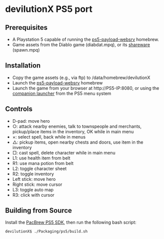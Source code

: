 # devilutionX PS5 port

## Prerequisites
- A Playstation 5 capable of running the [ps5-payload-websrv][websrv] homebrew.
- Game assets from the Diablo game (diabdat.mpq),
  or its [shareware][shareware] (spawn.mpq)

## Installation
- Copy the game assets (e.g., via ftp) to /data/homebrew/devilutionX
- Launch the [ps5-payload-websrv][websrv] homebrew
- Launch the game from your browser at http://PS5-IP:8080, or using the
  [companion launcher][launcher] from the PS5 menu system

## Controls
- D-pad: move hero
- ○: attack nearby enemies, talk to townspeople and merchants, pickup/place
     items in the inventory, OK while in main menu
- ×: select spell, back while in menus
- △: pickup items, open nearby chests and doors, use item in the inventory
- □: cast spell, delete character while in main menu
- L1: use health item from belt
- R1: use mana potion from belt
- L2: toggle character sheet
- R2: toggle inventory
- Left stick: move hero
- Right stick: move cursor
- L3: toggle auto map
- R3: click with cursor

## Building from Source
Install the [PacBrew PS5 SDK][pacbrew], then run the following
 bash script:
```console
devilutionX$ ./Packaging/ps5/build.sh
```

[shareware]: http://ftp.blizzard.com/pub/demos/diablosw.exe
[pacbrew]: https://github.com/ps5-payload-dev/pacbrew-repo
[websrv]: https://github.com/ps5-payload-dev/websrv
[launcher]: https://github.com/ps5-payload-dev/websrv/blob/master/homebrew/IV9999-FAKE00001_00-HOMEBREWLOADER01.pkg?raw=true
